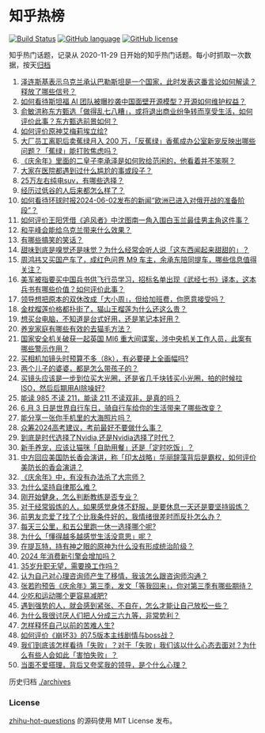 # 知乎热榜
[![Build Status](https://github.com/ToWeLong/zhihu-hot-questions/workflows/CI/badge.svg)](https://github.com/ToWeLong/zhihu-hot-questions/actions)
[![GitHub language](https://img.shields.io/badge/language-golang-orange.svg)](https://golang.org/)
[![GitHub license](https://img.shields.io/github/license/ToWeLong/zhihu-hot-questions)](https://github.com/ToWeLong/zhihu-hot-questions/blob/main/LICENSE)

知乎热门话题，记录从 2020-11-29 日开始的知乎热门话题。每小时抓取一次数据，按天[归档](./archives)

<!-- BEGIN -->

1. [泽连斯基表示乌克兰承认巴勒斯坦是一个国家，此时发表这番言论如何解读？释放了哪些信号？](https://www.zhihu.com/question/657957824)
1. [如何看待斯坦福 AI 团队被曝抄袭中国面壁开源模型？开源如何维护权益？](https://www.zhihu.com/question/657971226)
1. [俞敏洪称东方甄选「做得乱七八糟」，或将退出商业纷争转而享受生活，如何评价此事？东方甄选前景如何？](https://www.zhihu.com/question/657983755)
1. [如何评价原神艾梅莉埃立绘?](https://www.zhihu.com/question/657993686)
1. [大厂员工离职后卖蕉绿月入 200 万，「反蕉绿」香蕉成办公室新宠反映出哪些问题？「蕉绿」能打败焦虑吗？](https://www.zhihu.com/question/657745017)
1. [《庆余年》里面的二皇子李承泽是如何败给范闲的，他看着并不笨啊？](https://www.zhihu.com/question/656855938)
1. [大家在医院都遇到过什么尴尬的事或段子？](https://www.zhihu.com/question/61866355)
1. [25万左右纯电suv，有哪些选择？](https://www.zhihu.com/question/657307118)
1. [经历过低谷的人后来都怎么样了？](https://www.zhihu.com/question/657591219)
1. [如何看待环球时报2024-06-02发布的新闻“欧洲已进入对俄开战的准备阶段”？](https://www.zhihu.com/question/657888684)
1. [如何评价王阳凭借《追风者》中沈图南一角入围白玉兰最佳男主角这件事？](https://www.zhihu.com/question/657777948)
1. [和平峰会能给乌克兰带来什么效果？](https://www.zhihu.com/question/657911728)
1. [有哪些搞笑的笑话？](https://www.zhihu.com/question/311140908)
1. [甜味到底是嗅觉还是味觉？为什么经常会听人说「这东西闻起来甜甜的」？](https://www.zhihu.com/question/657329834)
1. [周鸿祎又买国产车了，成红色问界 M9 车主，余承东陪同提车，哪些信息值得关注？](https://www.zhihu.com/question/657894214)
1. [美军被指要买中国兵书供飞行员学习，招标名单出现《武经七书》译本，这本兵书有哪些价值？如何评价此事？](https://www.zhihu.com/question/657920766)
1. [领导想把原本的双休改成「大小周」，但给加班费，你愿意接受吗？](https://www.zhihu.com/question/657637122)
1. [金枕榴莲价格都扑街了，猫山王榴莲为什么还这么贵？](https://www.zhihu.com/question/657916617)
1. [想买台电脑，不知道是台式好用，还是笔记本好用？](https://www.zhihu.com/question/656167583)
1. [养宠家庭有哪些有效的去猫毛方法？](https://www.zhihu.com/question/654579979)
1. [国家安全机关破获一起英国 MI6 重大间谍案，涉中央机关工作人员，此案有哪些警示作用？](https://www.zhihu.com/question/657954089)
1. [买相机加镜头时预算不多（8k），有必要硬上全画幅吗?](https://www.zhihu.com/question/654977559)
1. [两个儿子的婆婆，都是怎么带孩子的？](https://www.zhihu.com/question/564793995)
1. [买镜头应该是一步到位买大光圈，还是省几千块钱买小光圈，拍的时候拉ISO，然后后期用AI除噪好?](https://www.zhihu.com/question/657170900)
1. [能读 985 不读 211，能读 211 不读双非，是真的吗？](https://www.zhihu.com/question/656030468)
1. [6 月 3 日是世界自行车日，骑自行车给你的生活带来了哪些改变？](https://www.zhihu.com/question/657652886)
1. [能分享一张你手机里的大海照片吗？](https://www.zhihu.com/question/649732527)
1. [众筹2024高考建议，考前最好不要做什么事？](https://www.zhihu.com/question/656722708)
1. [到底是时代选择了Nvidia,还是Nvidia选择了时代？](https://www.zhihu.com/question/657934455)
1. [新手养宠，应该让猫咪「自助用餐」还是「定时吃饭」？](https://www.zhihu.com/question/656180162)
1. [中方回应美国防长香会演讲，称「印太战略」华丽辞藻背后是霸权，如何评价美防长的香会演讲？](https://www.zhihu.com/question/657830309)
1. [《庆余年》中，有没有办法杀了大宗师？](https://www.zhihu.com/question/657756189)
1. [为什么坚持自律那么难？](https://www.zhihu.com/question/652750447)
1. [刚开始健身，怎么判断教练是否专业？](https://www.zhihu.com/question/657302408)
1. [对于经常锻炼的人，如果感觉身体不舒服，是要休息一天还是要坚持锻炼？](https://www.zhihu.com/question/657691989)
1. [前男友恋爱了找了个比我条件好的，我情绪很差时而反扑怎么办？](https://www.zhihu.com/question/657867510)
1. [每天三公里，和五公里跑一休一选择哪个呢?](https://www.zhihu.com/question/657475888)
1. [为什么「懂得越多越感觉生活没意思」呢？](https://www.zhihu.com/question/657864037)
1. [在提瓦特，持有神之眼的原神为什么没有形成统治阶级？](https://www.zhihu.com/question/657228571)
1. [2024 年消费新引擎会增加吗？](https://www.zhihu.com/question/657303234)
1. [35岁升职无望，需要换工作吗？](https://www.zhihu.com/question/657640371)
1. [认为自己对心理咨询师产生了移情，我该怎么跟咨询师沟通？](https://www.zhihu.com/question/657693876)
1. [张若昀预告《庆余年》第三季，发文「等我回来」，你对第三季有哪些期待？](https://www.zhihu.com/question/657951084)
1. [少吃和运动哪个更容易减肥?](https://www.zhihu.com/question/657257756)
1. [遇到强势的人，就会感到紧张、不自在，怎么才能让自己放松一些？](https://www.zhihu.com/question/657659407)
1. [为什么我很讨厌人们把人分成三六九等，非常势利？](https://www.zhihu.com/question/652757379)
1. [怎样释怀自己以前的苦难人生?](https://www.zhihu.com/question/654619471)
1. [如何评价《崩坏3》的7.5版本主线剧情与boss战？](https://www.zhihu.com/question/657694242)
1. [我们到底该怎样看待「失败」？对于「失败」我们该以什么心态去面对？为什么有些人会如此「害怕失败」？](https://www.zhihu.com/question/657838975)
1. [当面不爱搭理，背后又夸奖我的领导，是个什么心理？](https://www.zhihu.com/question/657705792)

<!-- END -->

历史归档 [./archives](./archives)


### License
[zhihu-hot-questions](https://github.com/towelong/zhihu-hot-questions) 的源码使用 MIT License 发布。